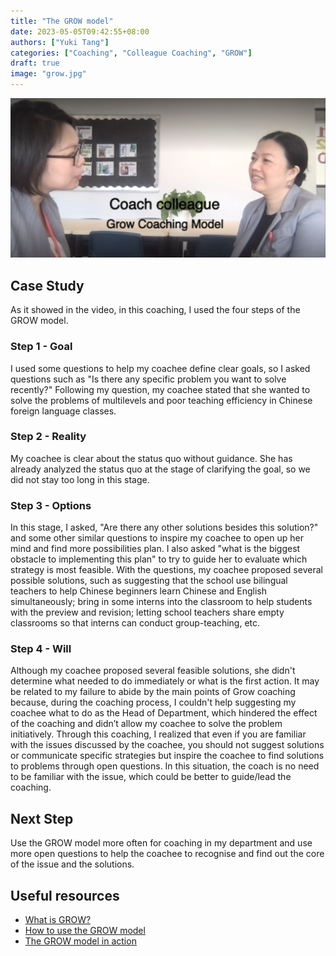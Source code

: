 ```yaml
---
title: "The GROW model"
date: 2023-05-05T09:42:55+08:00
authors: ["Yuki Tang"]
categories: ["Coaching", "Colleague Coaching", "GROW"]
draft: true
image: "grow.jpg"
---
```


[![Example of a coaching conversion using the GROW model](img/grow-coaching-session.png)](https://dcigroupadmin-my.sharepoint.com/personal/yuki_tang_dulwich_org/_layouts/15/stream.aspx?id=%2Fpersonal%2Fyuki%5Ftang%5Fdulwich%5Forg%2FDocuments%2FMicrosoft%20Teams%20Chat%20Files%2FGROW%20Case%20Study%20%2D%20DCSZ%20Mandarin%2Emp4&referrer=Teams%2ETEAMS%2DELECTRON&referrerScenario=p2p%5Fns%2Dbim&ga=1)

## Case Study

As it showed in the video, in this coaching, I used the four steps of the GROW model.

### Step 1 - Goal

I used some questions to help my coachee define clear goals, so I asked questions such as "Is there any specific problem you want to solve recently?" Following my question, my coachee stated that she wanted to solve the problems of multilevels and poor teaching efficiency in Chinese foreign language classes.

### Step 2 - Reality

My coachee is clear about the status quo without guidance. She has already analyzed the status quo at the stage of clarifying the goal, so we did not stay too long in this stage. 

### Step 3 - Options

In this stage, I asked, "Are  there any  other solutions besides  this  solution?" and some other similar questions to inspire my coachee to open up her mind and find more possibilities plan. I also asked "what is the biggest obstacle to implementing this plan" to try to guide her to evaluate which strategy is most feasible. With the questions, my coachee proposed several possible solutions, such as suggesting that the school use bilingual teachers to help Chinese beginners learn Chinese and English simultaneously; bring in some interns into the classroom to help students with the preview and revision; letting school teachers share empty classrooms so that interns can conduct group-teaching, etc. 

### Step 4 - Will

Although my coachee proposed several feasible solutions, she didn't determine what needed to do immediately or what is the first action. It may be related to my failure to abide by the main points of Grow coaching because, during the coaching process, I couldn't help suggesting my coachee what to do as the Head of Department, which hindered the effect of the coaching and didn’t allow my coachee to solve the problem initiatively. Through this coaching, I realized that even if you are familiar with the issues discussed by the coachee, you should not suggest solutions or communicate specific strategies but inspire the coachee to find solutions to problems through open questions. In this situation, the coach is no need to be familiar with the issue, which could be better to guide/lead the coaching. 

## Next Step

Use the GROW model more often for coaching in my department and use more open questions to help the coachee to recognise and find out the core of the issue and the solutions.

## Useful resources

- [What is GROW?](docs/What%20is%20GROW.pdf)
- [How to use the GROW model](https://www.youtube.com/watch?v=D7U0p-JIqcw)
- [The GROW model in action](https://www.youtube.com/watch?v=6f3X2PEsV-Q)